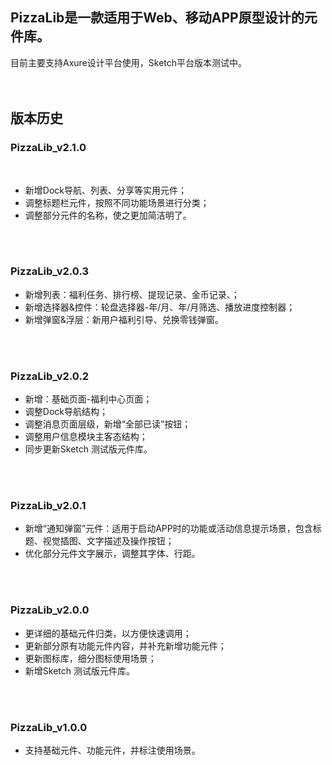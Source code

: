 ## PizzaLib是一款适用于Web、移动APP原型设计的元件库。
目前主要支持Axure设计平台使用，Sketch平台版本测试中。
</br>
</br>
</br>

## 版本历史

### PizzaLib_v2.1.0</br>
</br>

- 新增Dock导航、列表、分享等实用元件；</br>
- 调整标题栏元件，按照不同功能场景进行分类；</br>
- 调整部分元件的名称，使之更加简洁明了。</br>
</br>
</br>

### PizzaLib_v2.0.3</br>

- 新增列表：福利任务、排行榜、提现记录、金币记录、；</br>
- 新增选择器&控件：轮盘选择器-年/月、年/月筛选、播放进度控制器；</br>
- 新增弹窗&浮层：新用户福利引导、兑换零钱弹窗。</br>
</br>
</br>

### PizzaLib_v2.0.2</br>

- 新增：基础页面-福利中心页面；</br>
- 调整Dock导航结构；</br>
- 调整消息页面层级，新增“全部已读”按钮；</br>
- 调整用户信息模块主客态结构；</br>
- 同步更新Sketch 测试版元件库。</br>
</br>
</br>

### PizzaLib_v2.0.1</br>
- 新增“通知弹窗”元件：适用于启动APP时的功能或活动信息提示场景，包含标题、视觉插图、文字描述及操作按钮；</br>
- 优化部分元件文字展示，调整其字体、行距。</br>
</br>
</br>

### PizzaLib_v2.0.0</br>

- 更详细的基础元件归类，以方便快速调用；</br>
- 更新部分原有功能元件内容，并补充新增功能元件；</br>
- 更新图标库，细分图标使用场景；</br>
- 新增Sketch 测试版元件库。</br>
</br>
</br>

### PizzaLib_v1.0.0</br>

- 支持基础元件、功能元件，并标注使用场景。</br>
</br>
</br>
</br>
